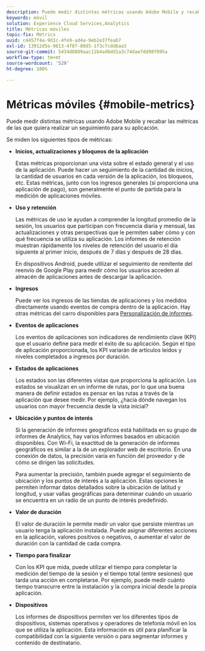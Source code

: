 ```yaml
---
description: Puede medir distintas métricas usando Adobe Mobile y recabar las métricas de las que quiera realizar un seguimiento para su aplicación.
keywords: móvil
solution: Experience Cloud Services,Analytics
title: Métricas móviles
topic-fix: Metrics
uuid: c4457f4a-9d1c-4fe9-ad4a-9eb2e37feab7
exl-id: 13912d5e-9813-4f8f-80d5-1f3cfcdd6aa3
source-git-commit: 5434d8809aac11b4ad6dd1a3c74dae7dd98f095a
workflow-type: tm+mt
source-wordcount: '529'
ht-degree: 100%

---
```


# Métricas móviles {#mobile-metrics}

Puede medir distintas métricas usando Adobe Mobile y recabar las métricas de las que quiera realizar un seguimiento para su aplicación.

Se miden los siguientes tipos de métricas:

* **Inicios, actualizaciones y bloqueos de la aplicación**

   Estas métricas proporcionan una vista sobre el estado general y el uso de la aplicación. Puede hacer un seguimiento de la cantidad de inicios, la cantidad de usuarios en cada versión de la aplicación, los bloqueos, etc. Estas métricas, junto con los ingresos generales (si proporciona una aplicación de pago), son generalmente el punto de partida para la medición de aplicaciones móviles.

* **Uso y retención**

   Las métricas de uso le ayudan a comprender la longitud promedio de la sesión, los usuarios que participan con frecuencia diaria y mensual, las actualizaciones y otras perspectivas que le permiten saber cómo y con qué frecuencia se utiliza su aplicación. Los informes de retención muestran rápidamente los niveles de retención del usuario el día siguiente al primer inicio, después de 7 días y después de 28 días.

   En dispositivos Android, puede utilizar el seguimiento de remitente del reenvío de Google Play para medir cómo los usuarios acceden al almacén de aplicaciones antes de descargar la aplicación.

* **Ingresos**

   Puede ver los ingresos de las tiendas de aplicaciones y los medidos directamente usando eventos de compra dentro de la aplicación. Hay otras métricas del carro disponibles para [Personalización de informes](/help/using/usage/reports-customize/reports-customize.md).

* **Eventos de aplicaciones**

   Los eventos de aplicaciones son indicadores de rendimiento clave (KPI) que el usuario define para medir el éxito de su aplicación. Según el tipo de aplicación proporcionada, los KPI variarán de  artículos leídos y niveles completados a ingresos por duración.

* **Estados de aplicaciones**

   Los estados son las diferentes vistas que proporciona la aplicación. Los estados se visualizan en un informe de rutas, por lo que una buena manera de definir estados es pensar en las rutas a través de la aplicación que desee medir. Por ejemplo, ¿hacia dónde navegan los usuarios con mayor frecuencia desde la vista inicial?

* **Ubicación y puntos de interés**

   Si la generación de informes geográficos está habilitada en su grupo de informes de Analytics, hay varios informes basados en ubicación disponibles. Con Wi-Fi, la exactitud de la generación de informes geográficos es similar a la de un explorador web de escritorio. En una conexión de datos, la precisión varía en función del proveedor y de cómo se dirigen las solicitudes.

   Para aumentar la precisión, también puede agregar el seguimiento de ubicación y los puntos de interés a la aplicación. Estas opciones le permiten informar datos detallados sobre la ubicación de latitud y longitud, y usar vallas geográficas para determinar cuándo un usuario se encuentra en un radio de un punto de interés predefinido.

* **Valor de duración**

   El valor de duración le permite medir un valor que persiste mientras un usuario tenga la aplicación instalada. Puede asignar diferentes acciones en la aplicación, valores positivos o negativos, o aumentar el valor de duración con la cantidad de cada compra.

* **Tiempo para finalizar**

   Con los KPI que mida, puede utilizar el tiempo para completar la medición del tiempo de la sesión y el tiempo total (entre sesiones) que tarda una acción en completarse. Por ejemplo, puede medir cuánto tiempo transcurre entre la instalación y la compra inicial desde la propia aplicación.

* **Dispositivos**

   Los informes de dispositivos permiten ver los diferentes tipos de dispositivos, sistemas operativos y operadores de telefonía móvil en los que se utiliza la aplicación. Esta información es útil para planificar la compatibilidad con la siguiente versión o para segmentar informes y contenido de destinatario.
